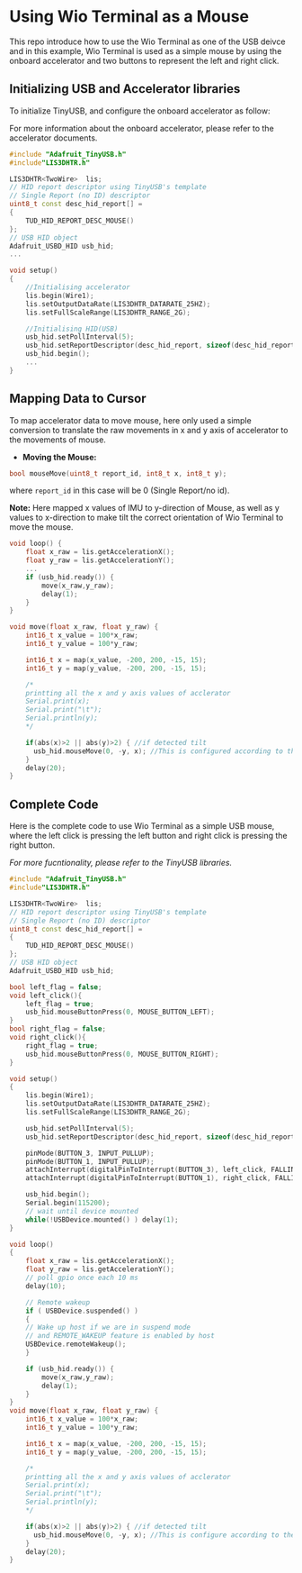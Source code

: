 # Using Wio Terminal as a Mouse

This repo introduce how to use the Wio Terminal as one of the USB deivce and in this example, Wio Terminal is used as a simple mouse by using the onboard accelerator and two buttons to represent the left and right click.

## Initializing USB and Accelerator libraries

To initialize TinyUSB, and configure the onboard accelerator as follow:

For more information about the onboard accelerator, please refer to the accelerator documents.

```cpp
#include "Adafruit_TinyUSB.h"
#include"LIS3DHTR.h"

LIS3DHTR<TwoWire>  lis;
// HID report descriptor using TinyUSB's template
// Single Report (no ID) descriptor
uint8_t const desc_hid_report[] =
{
    TUD_HID_REPORT_DESC_MOUSE()
};
// USB HID object
Adafruit_USBD_HID usb_hid;
...

void setup()
{
    //Initialising accelerator
    lis.begin(Wire1);
    lis.setOutputDataRate(LIS3DHTR_DATARATE_25HZ);
    lis.setFullScaleRange(LIS3DHTR_RANGE_2G);

    //Initialising HID(USB)
    usb_hid.setPollInterval(5);
    usb_hid.setReportDescriptor(desc_hid_report, sizeof(desc_hid_report));
    usb_hid.begin();
    ...
}
```

## Mapping Data to Cursor

To map accelerator data to move mouse, here only used a simple conversion to translate the raw movements in x and y axis of accelerator to the movements of mouse.

- **Moving the Mouse:**

```cpp
bool mouseMove(uint8_t report_id, int8_t x, int8_t y);
```

where `report_id` in this case will be 0 (Single Report/no id).

**Note:** Here mapped x values of IMU to y-direction of Mouse, as well as y values to x-direction to make tilt the correct orientation of Wio Terminal to move the mouse.

```cpp
void loop() {
    float x_raw = lis.getAccelerationX();
    float y_raw = lis.getAccelerationY();
    ...
    if (usb_hid.ready()) {
        move(x_raw,y_raw);
        delay(1);
    }
}

void move(float x_raw, float y_raw) {
    int16_t x_value = 100*x_raw;
    int16_t y_value = 100*y_raw;

    int16_t x = map(x_value, -200, 200, -15, 15);
    int16_t y = map(y_value, -200, 200, -15, 15);

    /*
    printting all the x and y axis values of acclerator
    Serial.print(x);
    Serial.print("\t");
    Serial.println(y);
    */

    if(abs(x)>2 || abs(y)>2) { //if detected tilt
      usb_hid.mouseMove(0, -y, x); //This is configured according to the accelerator values
    }
    delay(20); 
}
```

## Complete Code

Here is the complete code to use Wio Terminal as a simple USB mouse, where the left click is pressing the left button and right click is pressing the right button.

*For more fucntionality, please refer to the TinyUSB libraries.*

```cpp
#include "Adafruit_TinyUSB.h"
#include"LIS3DHTR.h"

LIS3DHTR<TwoWire>  lis;
// HID report descriptor using TinyUSB's template
// Single Report (no ID) descriptor
uint8_t const desc_hid_report[] =
{
    TUD_HID_REPORT_DESC_MOUSE()
};
// USB HID object
Adafruit_USBD_HID usb_hid;

bool left_flag = false;
void left_click(){
    left_flag = true;
    usb_hid.mouseButtonPress(0, MOUSE_BUTTON_LEFT);
}
bool right_flag = false;
void right_click(){
    right_flag = true;
    usb_hid.mouseButtonPress(0, MOUSE_BUTTON_RIGHT);
}

void setup()
{
    lis.begin(Wire1);
    lis.setOutputDataRate(LIS3DHTR_DATARATE_25HZ);
    lis.setFullScaleRange(LIS3DHTR_RANGE_2G);

    usb_hid.setPollInterval(5);
    usb_hid.setReportDescriptor(desc_hid_report, sizeof(desc_hid_report));

    pinMode(BUTTON_3, INPUT_PULLUP);
    pinMode(BUTTON_1, INPUT_PULLUP);
    attachInterrupt(digitalPinToInterrupt(BUTTON_3), left_click, FALLING);
    attachInterrupt(digitalPinToInterrupt(BUTTON_1), right_click, FALLING);

    usb_hid.begin();
    Serial.begin(115200);
    // wait until device mounted
    while(!USBDevice.mounted() ) delay(1);
}

void loop()
{
    float x_raw = lis.getAccelerationX();
    float y_raw = lis.getAccelerationY();
    // poll gpio once each 10 ms
    delay(10);

    // Remote wakeup
    if ( USBDevice.suspended() )
    {
    // Wake up host if we are in suspend mode
    // and REMOTE_WAKEUP feature is enabled by host
    USBDevice.remoteWakeup();
    }

    if (usb_hid.ready()) {
        move(x_raw,y_raw);
        delay(1);
    }
}
void move(float x_raw, float y_raw) {
    int16_t x_value = 100*x_raw;
    int16_t y_value = 100*y_raw;

    int16_t x = map(x_value, -200, 200, -15, 15);
    int16_t y = map(y_value, -200, 200, -15, 15);

    /*
    printting all the x and y axis values of acclerator
    Serial.print(x);
    Serial.print("\t");
    Serial.println(y);
    */

    if(abs(x)>2 || abs(y)>2) { //if detected tilt
      usb_hid.mouseMove(0, -y, x); //This is configure according to the accelerator values
    }
    delay(20); 
}
```
